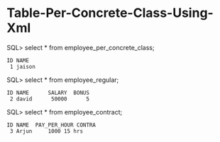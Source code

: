 # Table-Per-Concrete-Class-Using-Xml

SQL> select * from employee_per_concrete_class;

	ID NAME
	 1 jaison

SQL> select * from employee_regular;

	ID NAME      SALARY	 BONUS
	 2 david      50000	     5

SQL> select * from employee_contract;

	ID NAME  PAY_PER_HOUR CONTRA
	 3 Arjun	 1000 15 hrs
